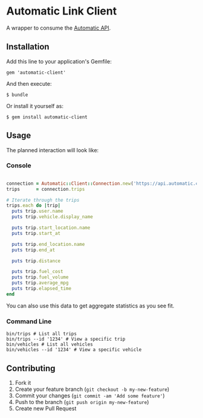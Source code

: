 # Automatic Link Client

A wrapper to consume the [Automatic
API](https://www.automatic.com/developer/documentation/). 

## Installation

Add this line to your application's Gemfile:

    gem 'automatic-client'

And then execute:

    $ bundle

Or install it yourself as:

    $ gem install automatic-client

## Usage

The planned interaction will look like:

### Console

```ruby

connection = Automatic::Client::Connection.new('https://api.automatic.com')
trips      = connection.trips

# Iterate through the trips
trips.each do |trip|
  puts trip.user.name
  puts trip.vehicle.display_name

  puts trip.start_location.name
  puts trip.start_at

  puts trip.end_location.name
  puts trip.end_at

  puts trip.distance

  puts trip.fuel_cost
  puts trip.fuel_volume
  puts trip.average_mpg
  puts trip.elapsed_time
end
```

You can also use this data to get aggregate statistics as you see fit.

### Command Line

```
bin/trips # List all trips
bin/trips --id '1234' # View a specific trip
bin/vehicles # List all vehicles
bin/vehicles --id '1234' # View a specific vehicle
```

## Contributing

1. Fork it
2. Create your feature branch (`git checkout -b my-new-feature`)
3. Commit your changes (`git commit -am 'Add some feature'`)
4. Push to the branch (`git push origin my-new-feature`)
5. Create new Pull Request
